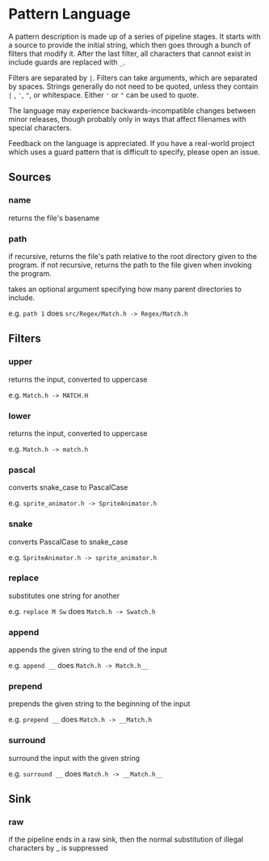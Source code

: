 # Pattern Language
A pattern description is made up of a series of pipeline stages. It starts with
a source to provide the initial string, which then goes through a bunch of
filters that modify it. After the last filter, all characters that cannot exist
in include guards are replaced with `_`.

Filters are separated by `|`. Filters can take arguments, which are separated
by spaces. Strings generally do not need to be quoted, unless they contain `|`
, `'`, `"`, or whitespace. Either `'` or `"` can be used to quote.

The language may experience backwards-incompatible changes between minor
releases, though probably only in ways that affect filenames with special
characters.

Feedback on the language is appreciated. If you have a real-world project which
uses a guard pattern that is difficult to specify, please open an issue.

## Sources
### name
returns the file's basename

### path
if recursive, returns the file's path relative to the root directory given to
the program. if not recursive, returns the path to the file given when
invoking the program.

takes an optional argument specifying how many parent directories to include.

e.g. `path 1`  does `src/Regex/Match.h -> Regex/Match.h`

## Filters
### upper
returns the input, converted to uppercase

e.g. `Match.h -> MATCH.H`

### lower
returns the input, converted to uppercase

e.g. `Match.h -> match.h`

### pascal
converts snake_case to PascalCase

e.g. `sprite_animator.h -> SpriteAnimator.h`

### snake
converts PascalCase to snake_case

e.g. `SpriteAnimator.h -> sprite_animator.h`

### replace
substitutes one string for another

e.g. `replace M Sw`  does `Match.h -> Swatch.h`

### append
appends the given string to the end of the input

e.g. `append __`  does `Match.h -> Match.h__`

### prepend
prepends the given string to the beginning of the input

e.g. `prepend __`  does `Match.h -> __Match.h`

### surround
surround the input with the given string

e.g. `surround __`  does `Match.h -> __Match.h__`

## Sink
### raw
if the pipeline ends in a raw sink, then the normal substitution of illegal
characters by _ is suppressed
